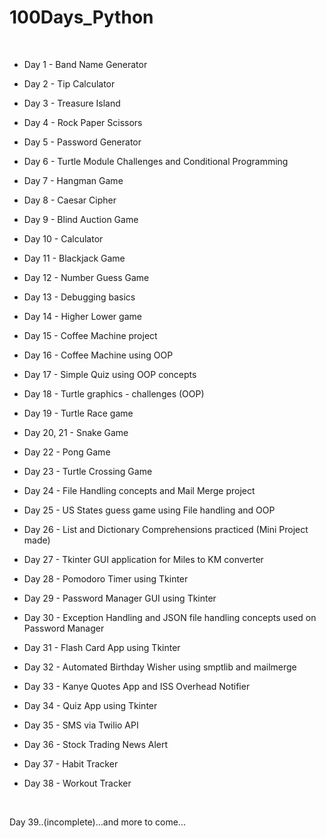 # 100Days_Python

<br>

* Day 1 - Band Name Generator

* Day 2 - Tip Calculator
  
* Day 3 - Treasure Island
  
* Day 4 - Rock Paper Scissors

* Day 5 - Password Generator

* Day 6 - Turtle Module Challenges and Conditional Programming

* Day 7 - Hangman Game

* Day 8 - Caesar Cipher

* Day 9 - Blind Auction Game
  
* Day 10 - Calculator
  
* Day 11 - Blackjack Game
  
* Day 12 - Number Guess Game

* Day 13 - Debugging basics

* Day 14 - Higher Lower game

* Day 15 - Coffee Machine project

* Day 16 - Coffee Machine using OOP

* Day 17 - Simple Quiz using OOP concepts

* Day 18 - Turtle graphics - challenges (OOP)

* Day 19 - Turtle Race game

* Day 20, 21 - Snake Game

* Day 22 - Pong Game 

* Day 23 - Turtle Crossing Game

* Day 24 - File Handling concepts and Mail Merge project

* Day 25 - US States guess game using File handling and OOP

* Day 26 - List and Dictionary Comprehensions practiced (Mini Project made)

* Day 27 - Tkinter GUI application for Miles to KM converter

* Day 28 - Pomodoro Timer using Tkinter

* Day 29 - Password Manager GUI using Tkinter

* Day 30 - Exception Handling and JSON file handling concepts used on Password Manager

* Day 31 - Flash Card App using Tkinter

* Day 32 - Automated Birthday Wisher using smptlib and mailmerge

* Day 33 - Kanye Quotes App and ISS Overhead Notifier

* Day 34 - Quiz App using Tkinter

* Day 35 - SMS via Twilio API

* Day 36 - Stock Trading News Alert 

* Day 37 - Habit Tracker

* Day 38 - Workout Tracker

<br>

Day 39..(incomplete)...and more to come...


